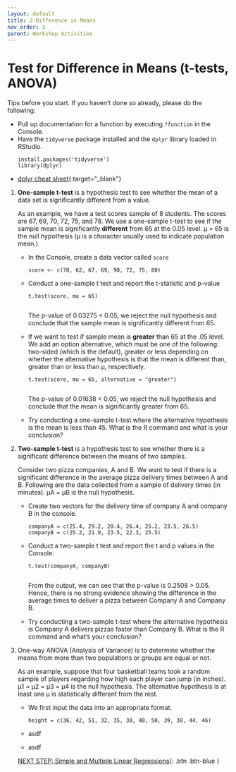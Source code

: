 ```yaml
---
layout: default
title: 2-Difference in Means
nav_order: 3
parent: Workshop Activities
---
```


# Test for Difference in Means (t-tests, ANOVA)

Tips before you start. If you haven’t done so already, please do the following:
-   Pull up documentation for a function by executing `?function` in the Console.
-   Have the `tidyverse` package installed and the `dplyr` library loaded in RStudio.
    ```
    install.packages('tidyverse')
    library(dplyr)
    ```
-   [dplyr cheat sheet](https://rstudio.com/wp-content/uploads/2015/02/data-wrangling-cheatsheet.pdf){:target="_blank"}

1.  **One-sample t-test** is a hypothesis test to see whether the mean of a data set is significantly different from a value.

    As an example, we have a test scores sample of 8 students. The scores are 67, 69, 70, 72, 75, and 78. We use a one-sample t-test to see if the sample mean is significantly **different** from 65 at the 0.05 level. μ = 65 is the null hypothesis (μ is a character usually used to indicate population mean.)
    -   In the Console, create a data vector called `score`
        
        ```
        score <- c(70, 62, 67, 69, 90, 72, 75, 80)
        ```
        
    -   Conduct a one-sample t test and report the t-statistic and p-value
    
        ```
        t.test(score, mu = 65)
        ```
        
        <img>
        
        The p-value of 0.03275 < 0.05, we reject the null hypothesis and conclude that the sample mean is significantly different from 65.
        
    -   If we want to test if sample mean is **greater** than 65 at the .05 level. We add an option alternative, which must be one of the following: two-sided (which is the default), greater or less depending on whether the alternative hypothesis is that the mean is different than, greater than or less than μ, respectively.

        ```
        t.test(score, mu = 65, alternative = "greater")
        ```
        
        <img>
        
        The p-value of 0.01638 < 0.05, we reject the null hypothesis and conclude that the mean is significantly greater from 65.
        
    -   Try conducting a one-sample t-test where the alternative hypothesis is the mean is less than 45. What is the R command and what is your conclusion?

2.  **Two-sample t-test** is a hypothesis test to see whether there is a significant difference between the means of two samples.

    Consider two pizza companies, A and B. We want to test if there is a significant difference in the average pizza delivery times between A and B. Following are the data collected from a sample of delivery times (in minutes). μA = μB is the null hypothesis.
    
    <table>
    
    -   Create two vectors for the delivery time of company A and company B in the console.
    
        ```
        companyA = c(25.4, 29.2, 20.4, 26.4, 25.2, 23.5, 26.5)
        companyB = c(25.2, 21.9, 23.5, 22.3, 25.5)
        ```
    
    -   Conduct a two-sample t test and report the t and p values in the Console:
    
        ```
        t.test(companyA, companyB)
        ```
        
        <img>
        
        From the output, we can see that the p-value is 0.2508 > 0.05. Hence, there is no strong evidence showing the difference in the average times to deliver a pizza between Company A and Company B.
        
    -   Try conducting a two-sample t-test where the alternative hypothesis is Company A delivers pizzas faster than Company B. What is the R command and what’s your conclusion?
3.  One-way ANOVA (Analysis of Variance) is to determine whether the means from more than two populations or groups are equal or not.

    As an example, suppose that four basketball teams took a random sample of players regarding how high each player can jump (in inches). μ1 = μ2 = μ3 = μ4 is the null hypothesis. The alternative hypothesis is at least one μ is statistically different from the rest.
    -   We first input the data into an appropriate format.
        
        ```
        height = c(36, 42, 51, 32, 35, 38, 48, 50, 39, 38, 44, 46)
        
        ```
        
    -   asdf
    -   asdf

[NEXT STEP: Simple and Multiple Linear Regressions](act-3.html){: .btn .btn-blue }
